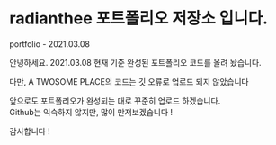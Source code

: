 # radianthee 포트폴리오 저장소 입니다.
portfolio - 2021.03.08

안녕하세요.
2021.03.08 
현재 기준 완성된 포트폴리오 코드를 올려 놨습니다.<br>

다만, A TWOSOME PLACE의 코드는 깃 오류로 업로드 되지 않았습니다<br>

앞으로도 포트폴리오가 완성되는 대로 꾸준히 업로드 하겠습니다.<br>
Github는 익숙하지 않지만, 많이 만져보겠습니다 !<br>

감사합니다 !
